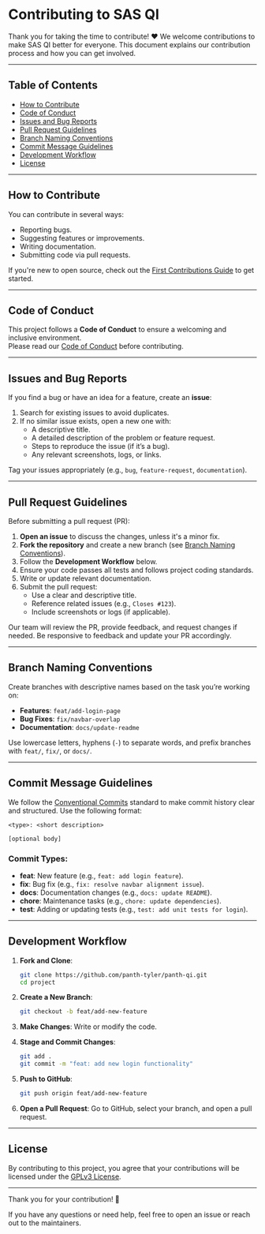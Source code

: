 # Contributing to SAS QI  

Thank you for taking the time to contribute! ❤️ We welcome contributions to make SAS QI better for everyone. This document explains our contribution process and how you can get involved.

---

## Table of Contents  
- [How to Contribute](#how-to-contribute)  
- [Code of Conduct](#code-of-conduct)  
- [Issues and Bug Reports](#issues-and-bug-reports)  
- [Pull Request Guidelines](#pull-request-guidelines)  
- [Branch Naming Conventions](#branch-naming-conventions)  
- [Commit Message Guidelines](#commit-message-guidelines)  
- [Development Workflow](#development-workflow)  
- [License](#license)

---

## How to Contribute  

You can contribute in several ways:  
- Reporting bugs.  
- Suggesting features or improvements.  
- Writing documentation.  
- Submitting code via pull requests.  

If you're new to open source, check out the [First Contributions Guide](https://firstcontributions.github.io/) to get started.

---

## Code of Conduct  
This project follows a **Code of Conduct** to ensure a welcoming and inclusive environment.  
Please read our [Code of Conduct](CODE_OF_CONDUCT.md) before contributing.

---

## Issues and Bug Reports  

If you find a bug or have an idea for a feature, create an **issue**:  
1. Search for existing issues to avoid duplicates.  
2. If no similar issue exists, open a new one with:
   - A descriptive title.
   - A detailed description of the problem or feature request.
   - Steps to reproduce the issue (if it’s a bug).
   - Any relevant screenshots, logs, or links.

Tag your issues appropriately (e.g., `bug`, `feature-request`, `documentation`).

---

## Pull Request Guidelines  

Before submitting a pull request (PR):  
1. **Open an issue** to discuss the changes, unless it's a minor fix.  
2. **Fork the repository** and create a new branch (see [Branch Naming Conventions](#branch-naming-conventions)).  
3. Follow the **Development Workflow** below.
4. Ensure your code passes all tests and follows project coding standards.
5. Write or update relevant documentation.
6. Submit the pull request:
   - Use a clear and descriptive title.
   - Reference related issues (e.g., `Closes #123`).
   - Include screenshots or logs (if applicable).

Our team will review the PR, provide feedback, and request changes if needed. Be responsive to feedback and update your PR accordingly.

---

## Branch Naming Conventions  
Create branches with descriptive names based on the task you’re working on:  
- **Features**: `feat/add-login-page`  
- **Bug Fixes**: `fix/navbar-overlap`  
- **Documentation**: `docs/update-readme`  

Use lowercase letters, hyphens (`-`) to separate words, and prefix branches with `feat/`, `fix/`, or `docs/`.

---

## Commit Message Guidelines  

We follow the [Conventional Commits](https://www.conventionalcommits.org/) standard to make commit history clear and structured. Use the following format:  

```
<type>: <short description>

[optional body]
```

### Commit Types:  
- **feat**: New feature (e.g., `feat: add login feature`).  
- **fix**: Bug fix (e.g., `fix: resolve navbar alignment issue`).  
- **docs**: Documentation changes (e.g., `docs: update README`).  
- **chore**: Maintenance tasks (e.g., `chore: update dependencies`).  
- **test**: Adding or updating tests (e.g., `test: add unit tests for login`).  

---

## Development Workflow  

1. **Fork and Clone**:  
   ```bash
   git clone https://github.com/panth-tyler/panth-qi.git
   cd project
   ```

2. **Create a New Branch**:  
   ```bash
   git checkout -b feat/add-new-feature
   ```

3. **Make Changes**: Write or modify the code.  

4. **Stage and Commit Changes**:  
   ```bash
   git add .
   git commit -m "feat: add new login functionality"
   ```

5. **Push to GitHub**:  
   ```bash
   git push origin feat/add-new-feature
   ```

6. **Open a Pull Request**: Go to GitHub, select your branch, and open a pull request.

---

## License  

By contributing to this project, you agree that your contributions will be licensed under the [GPLv3 License](https://github.com/panth-tyler/panth-qi?tab=License-1-ov-file).  

---

Thank you for your contribution! 🎉  

If you have any questions or need help, feel free to open an issue or reach out to the maintainers.
